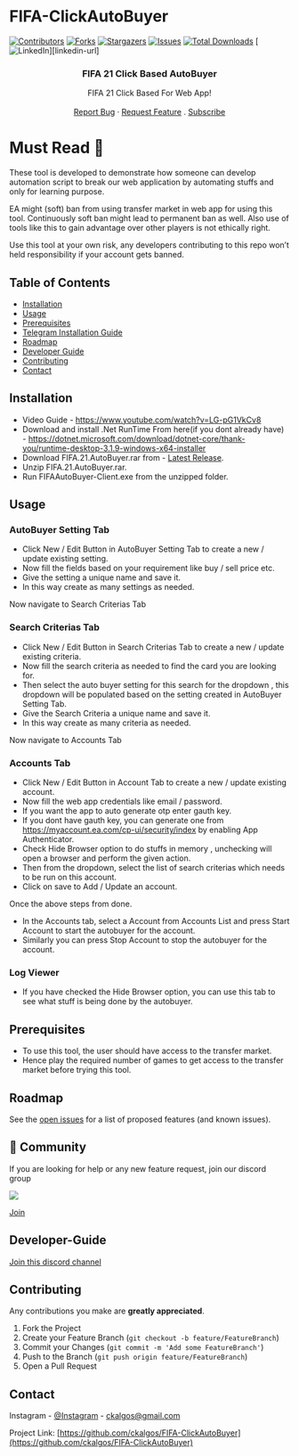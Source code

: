 # FIFA-ClickAutoBuyer

[![Contributors][contributors-shield]][contributors-url]
[![Forks][forks-shield]][forks-url]
[![Stargazers][stars-shield]][stars-url]
[![Issues][issues-shield]][issues-url]
[![Total Downloads](https://img.shields.io/github/downloads/ckalgos/FIFA-ClickAutoBuyer/total.svg)]()
[![LinkedIn][linkedin-shield]][linkedin-url]

<p align="center"> 
  <h3 align="center">FIFA 21 Click Based AutoBuyer</h3>

  <p align="center">
    FIFA 21 Click Based For Web App!
    <br />  
    <br /> 
    <a href="https://github.com/ckalgos/FIFA-ClickAutoBuyer/issues">Report Bug</a>
    ·
    <a href="https://github.com/ckalgos/FIFA-ClickAutoBuyer/issues">Request Feature</a>
  .
  <a href="https://www.youtube.com/channel/UC5eLkjmLU2TcE4oiJM9PsyA?sub_confirmation=1">Subscribe</a>
  
  # Must Read :no_entry_sign:
  
  These tool is developed to demonstrate how someone can develop automation script to break our web application by automating stuffs and only for learning purpose.
  
   EA might (soft) ban from using transfer market in web app for using this tool. Continuously soft ban might lead to permanent ban as well. Also use of tools like this to gain advantage over other players is not ethically right.  
   
   Use this tool at your own risk, any developers contributing to this repo won’t held responsibility if your account gets banned.
  </p>
</p>

<!-- TABLE OF CONTENTS -->

## Table of Contents

- [Installation](#installation)
- [Usage](#Usage)
- [Prerequisites](#prerequisites)
- [Telegram Installation Guide](#Telegram-Installation-Guide)
- [Roadmap](#Roadmap)
- [Developer Guide](#Developer-Guide)
- [Contributing](#contributing)
- [Contact](#contact)

<!-- installation -->

## Installation

- Video Guide - https://www.youtube.com/watch?v=LG-pG1VkCv8
- Download and install .Net RunTime From here(if you dont already have) - https://dotnet.microsoft.com/download/dotnet-core/thank-you/runtime-desktop-3.1.9-windows-x64-installer
- Download FIFA.21.AutoBuyer.rar from - [Latest Release](https://github.com/ckalgos/FIFA-ClickAutoBuyer/releases/).
- Unzip FIFA.21.AutoBuyer.rar.
- Run FIFAAutoBuyer-Client.exe from the unzipped folder.

<!-- Usage -->

## Usage

### AutoBuyer Setting Tab

- Click New / Edit Button in AutoBuyer Setting Tab to create a new / update existing setting.
- Now fill the fields based on your requirement like buy / sell price etc.
- Give the setting a unique name and save it.
- In this way create as many settings as needed.

Now navigate to Search Criterias Tab

### Search Criterias Tab

- Click New / Edit Button in Search Criterias Tab to create a new / update existing criteria.
- Now fill the search criteria as needed to find the card you are looking for.
- Then select the auto buyer setting for this search for the dropdown , this dropdown will be populated based on the setting created in AutoBuyer Setting Tab.
- Give the Search Criteria a unique name and save it.
- In this way create as many criteria as needed.

Now navigate to Accounts Tab

### Accounts Tab

- Click New / Edit Button in Account Tab to create a new / update existing account.
- Now fill the web app credentials like email / password.
- If you want the app to auto generate otp enter gauth key.
- If you dont have gauth key, you can generate one from https://myaccount.ea.com/cp-ui/security/index by enabling App Authenticator.
- Check Hide Browser option to do stuffs in memory , unchecking will open a browser and perform the given action.
- Then from the dropdown, select the list of search criterias which needs to be run on this account.
- Click on save to Add / Update an account.

Once the above steps from done.

- In the Accounts tab, select a Account from Accounts List and press Start Account to start the autobuyer for the account.
- Similarly you can press Stop Account to stop the autobuyer for the account.

### Log Viewer

- If you have checked the Hide Browser option, you can use this tab to see what stuff is being done by the autobuyer.

## Prerequisites

- To use this tool, the user should have access to the transfer market.
- Hence play the required number of games to get access to the transfer market before trying this tool.

<!-- ROADMAP -->

## Roadmap

See the [open issues](https://github.com/ckalgos/FIFA-ClickAutoBuyer/issues) for a list of proposed features (and known issues).

## 💬 Community

If you are looking for help or any new feature request, join our discord group

<img src="https://img.shields.io/discord/768336764447621122?color=green&label=Discord&logo=discord&logoColor=white">

<a href="https://discord.gg/cktHYmp">Join</a>

<!-- DevGuide -->

## Developer-Guide

<a href="https://discord.gg/AHqdCWRw69">Join this discord channel</a>

<!-- CONTRIBUTING -->

## Contributing

Any contributions you make are **greatly appreciated**.

1. Fork the Project
2. Create your Feature Branch (`git checkout -b feature/FeatureBranch`)
3. Commit your Changes (`git commit -m 'Add some FeatureBranch'`)
4. Push to the Branch (`git push origin feature/FeatureBranch`)
5. Open a Pull Request

<!-- CONTACT -->

## Contact

Instagram - [@Instagram](https://www.instagram.com/ckalgos/) - ckalgos@gmail.com

Project Link: [https://github.com/ckalgos/FIFA-ClickAutoBuyer](https://github.com/ckalgos/FIFA-ClickAutoBuyer)

<!-- MARKDOWN LINKS & IMAGES -->

[contributors-shield]: https://img.shields.io/github/contributors/ckalgos/FIFA-ClickAutoBuyer.svg?style=flat-square
[contributors-url]: https://github.com/ckalgos/FIFA-ClickAutoBuyer/graphs/contributors
[forks-shield]: https://img.shields.io/github/forks/ckalgos/FIFA-ClickAutoBuyer.svg?style=flat-square
[forks-url]: https://github.com/ckalgos/FIFA-ClickAutoBuyer/network/members
[stars-shield]: https://img.shields.io/github/stars/ckalgos/FIFA-ClickAutoBuyer.svg?style=flat-square
[stars-url]: https://github.com/ckalgos/FIFA-ClickAutoBuyer/stargazers
[issues-shield]: https://img.shields.io/github/issues/ckalgos/FIFA-ClickAutoBuyer.svg?style=flat-square
[issues-url]: https://github.com/ckalgos/FIFA-ClickAutoBuyer/issues
[linkedin-shield]: https://img.shields.io/badge/-LinkedIn-black.svg?style=flat-square&logo=linkedin&colorB=555
